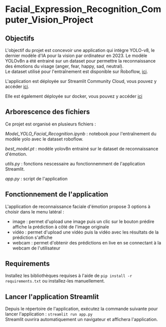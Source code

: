 # Facial_Expression_Recognition_Computer_Vision_Project

## Objectifs

L'objectif du projet est concevoir une application qui intègre YOLO-v8, le dernier modèle d'IA pour la vision par ordinateur en 2023.
Le modèle YOLOv8n a été entrainé sur un dataset pour permettre la reconnaissance des émotions du visage (anger, fear, happy, sad, neutral).    
Le dataset utilisé pour l'entraînement est disponible sur Roboflow, [ici](https://universe.roboflow.com/emotiondetection/facedetection2-6qc02).

L'application est déployée sur Streamlit Community Cloud, vous pouvez y accéder [ici]().

Elle est également déployée sur docker, vous pouvez y accéder [ici]()


## Arborescence des fichiers

Ce projet est organisé en plusieurs fichiers :

*Model_YOLO_Facial_Recognition.ipynb* : notebook pour l'entraînement du modèle yolo avec le dataset roboflow.

*best_model.pt* : modèle yolov8n entrainé sur le dataset de reconnaissance d'émotion.  

*utils.py* : fonctions nescessaire au fonctionnemment de l'application Streamlit.

*app.py* : script de l'application


## Fonctionnement de l'application

L'application de reconnaissance faciale d'émotion propose 3 options à choisir dans le menu latéral :
- image : permet d'upload une image puis un clic sur le bouton prédire affiche la prédiction à côté de l'image originale
- vidéo : permet d'upload une vidéo puis la vidéo avec les résultats de la prédiction s'affiche
- webcam : permet d'obtenir des prédictions en live en se connectant à la webcam de l'utilisateur

## Requirements

Installez les bibliothèques requises à l'aide de `pip install -r requirements.txt` ou installez-les manuellement.


## Lancer l'application Streamlit

Depuis le répertoire de l'application, exécutez la commande suivante pour lancer l'application : `streamlit run app.py`  
Streamlit ouvrira automatiquement un navigateur et affichera l'application. 